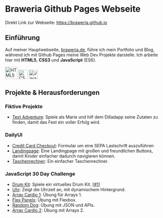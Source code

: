 # Braweria Github Pages Webseite
Direkt Link zur Webseite: <a href="https://braweria.github.io/?utm_source=github&utm_medium=readme&utm_campaign=braweria-github">https://braweria.github.io</a>

## Einführung
Auf meiner Hauptwebseite, <a href="https://braweria.de/?utm_source=github&utm_medium=readme&utm_campaign=braweria-website">braweria.de</a>, führe ich mein Portfolio und Blog, während ich mit Github Pages meine Web Dev Projekte darstelle. Ich arbeite hier mit **HTML5**, **CSS3** und **JavaScript** (ES6).

<img src="https://upload.wikimedia.org/wikipedia/commons/8/80/HTML5_logo_resized.svg" alt="HTML5 Logo" height="40px"/>   <img src="https://upload.wikimedia.org/wikipedia/commons/a/ad/Html5_css3_styling.svg" alt="CSS3 Logo" height="30px"/>   <img src="https://upload.wikimedia.org/wikipedia/commons/6/6a/JavaScript-logo.png" alt="JavaScript / ES6 Logo" height="30px"/>

## Projekte & Herausforderungen
### Fiktive Projekte
- [Text Adventure](https://braweria.github.io/projekte/text-adventure.html): Spiele als Marie und hilf dem Dilladapp seine Zutaten zu finden, damit das Fest ein voller Erfolg wird.

### DailyUI
- [Credit Card Checkout](https://braweria.github.io/dailyUI/daily-ui-002.html): Formular um eine SEPA Lastschrift auszuführen
- [Landingpage](https://braweria.github.io/dailyUI/daily-ui-003.html): Eine Landingpage mit großen und freundlichen Buttons, damit Kinder einfacher dadurch navigieren können.
- [Taschenrechner](https://braweria.github.io/dailyUI/daily-ui-004.html): Ein einfacher Taschenrechner.
### JavaScript 30 Day Challenge
- [Drum Kit](https://github.com/Braweria/braweria.github.io/JavaScript30/01-drums.html): Spiele ein virtuelles Drum Kit. [[#1](../../issues/1)]
- [Uhr](https://github.com/Braweria/braweria.github.io/JavaScript30/02-clock.html): Zeigt die Uhrzeit an, mit dynamischem Hintergrund.
- [Array Cardio 1](https://github.com/Braweria/braweria.github.io/JavaScript30/04-array-cardio-1.html): Übung für Arrays 1.
- [Flex Panels](https://github.com/Braweria/braweria.github.io/JavaScript30/05-flex-panels.html): Übung mit Flexbox.
- [Random Dog](https://github.com/Braweria/braweria.github.io/JavaScript30/06-dogs-ajax.html): Übung mit JSON und APIs.
- [Array Cardio 2](https://github.com/Braweria/braweria.github.io/JavaScript30/07-array-cardio-2.html): Übung mit Arrays 2.
